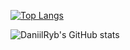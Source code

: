 [![Top Langs](https://github-readme-stats.vercel.app/api/top-langs/?username=DaniilRyb&langs_count=8)](https://github.com/anuraghazra/github-readme-stats)


![DaniilRyb's GitHub stats](https://github-readme-stats.vercel.app/api?username=DaniilRyb&show_icons=true&theme=highcontrast)
